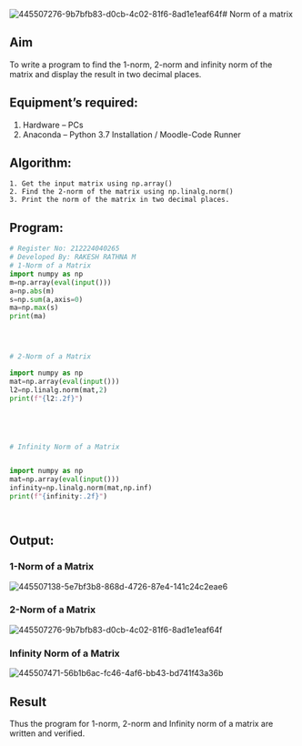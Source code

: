 ![445507276-9b7bfb83-d0cb-4c02-81f6-8ad1e1eaf64f](https://github.com/user-attachments/assets/3a12a004-cce3-43b6-9301-717ca7df3f73)# Norm of a matrix
## Aim
To write a program to find the 1-norm, 2-norm and infinity norm of the matrix and display the result in two decimal places.
## Equipment’s required:
1.	Hardware – PCs
2.	Anaconda – Python 3.7 Installation / Moodle-Code Runner
## Algorithm:
	1. Get the input matrix using np.array()   
    2. Find the 2-norm of the matrix using np.linalg.norm()
	3. Print the norm of the matrix in two decimal places.
## Program:
```Python
# Register No: 212224040265
# Developed By: RAKESH RATHNA M
# 1-Norm of a Matrix
import numpy as np
m=np.array(eval(input()))
a=np.abs(m)
s=np.sum(a,axis=0)
ma=np.max(s)
print(ma)




# 2-Norm of a Matrix

import numpy as np
mat=np.array(eval(input()))
l2=np.linalg.norm(mat,2)
print(f"{l2:.2f}")





# Infinity Norm of a Matrix


import numpy as np
mat=np.array(eval(input()))
infinity=np.linalg.norm(mat,np.inf)
print(f"{infinity:.2f}")




```
## Output:
### 1-Norm of a Matrix
![445507138-5e7bf3b8-868d-4726-87e4-141c24c2eae6](https://github.com/user-attachments/assets/0f1d7534-2e53-4bad-a356-742af7cf8ebf)

### 2-Norm of a Matrix
![445507276-9b7bfb83-d0cb-4c02-81f6-8ad1e1eaf64f](https://github.com/user-attachments/assets/9c7dc7f6-07e1-4182-95ca-00078f3c49d6)


### Infinity Norm of a Matrix
![445507471-56b1b6ac-fc46-4af6-bb43-bd741f43a36b](https://github.com/user-attachments/assets/59530cec-a15a-4c24-9bea-379ffa0a0252)




## Result
Thus the program for 1-norm, 2-norm and Infinity norm of a matrix are written and verified.
